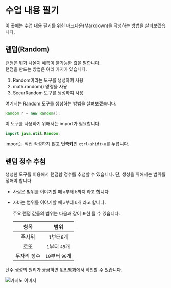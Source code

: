 # 수업 내용 필기  
이 곳에는 수업 내용 필기를 위한 마크다운(Markdown)을 작성하는 방법을 살펴보겠습니다.  

## 랜덤(Random)  
랜덤은 뭐가 나올지 예측이 불가능한 값을 말합니다.  
랜덤을 만드는 방법은 여러 가지가 있습니다.  
  
1. Random이라는 도구를 생성하여 사용
2. math.random() 명령을 사용
3. SecurRandom 도구를 생성하여 사용

여기서는 Random 도구를 생성하는 방법을 살펴보겠습니다.

```java
Random r = new Random();
```
이 도구를 사용하기 위해서는 import가 필요합니다.

```java
import java.util.Random;
```
import는 직접 작성하지 않고 **단축키**인 `ctrl+shift+o`를 누릅니다.

## 랜덤 정수 추첨
생성한 도구를 이용해서 랜덤함 정수를 추첨할 수 있습니다.
단, 생성을 위해서는 범위를 정해야 합니다.

- 사람은 범위를 이야기할 때 `a`부터 `b`까지 라고 합니다.
- 자바는 범위를 이야기할 때 `a`부터 `b`개 라고 합니다.

  주요 랜덤 값들의 범위는 다음과 같이 표현 될 수 있습니다.

  | 항목 | 범위 |
  | :---: | :---: |
  | 주사위 | `1`부터`6`개 |
  | 로또 | `1`부터 `45`개 |
  | 두자리 정수 | `10`부터 `90`개 |

 난수 생성의 원리가 궁금하면 [위키백과](https://ko.wikipedia.org/wiki/%EB%82%9C%EC%88%98)에서 확인할 수 있습니다.

 ![카지노 이미지](https://encrypted-tbn0.gstatic.com/images?q=tbn:ANd9GcSxSPQWRKV97d3-Prj1lXDAO3vt2_2MdKAW9Q&s)
  
